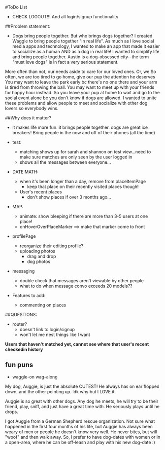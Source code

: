 #ToDo List
- CHECK LOGOUT!!! And all login/signup functionality

##Problem statement:
  - Dogs bring people together. But who brings dogs together? I created Waggle to bring people together "in real life". As much as I love social media apps and technology, I wanted to make an app that made it easier to socialize as a human AND as a dog in real life! I wanted to simplify life and bring people together. Austin is a dog-obsessed city--the term "must love dogs" is in fact a very serious statement.  

  More often than not, our needs aside to care for our loved ones.  Or, we So often, we are too tired to go home, give our pup the attention he deserves You may want to leave the park early bc there's no one there and your arm is tired from throwing the ball. You may want to meet up with your friends for happy hour instead. So you leave your pup at home to wait and go to the social event alone bc you don't know if dogs are allowed. I wanted to unite these problems and allow people to meet and socialize with other dog lovers so everybody wins.

##Why does it matter?
 - it makes life more fun. it brings people together. dogs are great ice breakers! Bring people in the now and off of their phones (all the time)



- test:
  - matching shows up for sarah and shannon on test view...need to make sure matches are only seen by the user logged in
  - shows all the messages between everyone...

- DATE MATH:
  - when it's been longer than a day, remove from placeItemPage
    - keep that place on their recently visited places though!
  - User's recent places
    - don't show places if over 3 months ago...

- MAP:
  - animate: show bleeping if there are more than 3-5 users at one place!
  - onHoverOverPlaceMarker ==> make that marker come to front

- profilePage
  - reorganize their editing profile?
  - uploading photos
    - drag and drop
    - dog photos
  <!-- - show all of the matches a user has received! -->

- messaging
  - double check that messages aren't viewable by other people
  - what to do when message convo exceeds 20 models??

- Features to add:  
  - commenting on places


##QUESTIONS:
  - router?
    - doesn't link to login/signup
    - won't let me nest things like I want


<Link to={`posts/${post._id}`}></Link>


**Users that haven't matched yet, cannot see where that user's recent checkedin history**


## fun puns
 - waggle-on wag-along


 My dog, Auggie, is just the absolute CUTEST! He always has on ear flopped down, and the other pointing up. Idk why but I LOVE it.

 Auggie is so great with other dogs. Any dog he meets, he will try to be their friend, play, sniff, and just have a great time with. He seriously plays until he drops.

 I got Auggie from a German Shepherd rescue organization. Not sure what happened in the first four months of his life, but Auggie has always been weary of men or people he doesn't know very well. He never bites, but will "woof" and then walk away. So, I prefer to have dog-dates with women or in a open-area, where he can be off-leash and play with his new dog-date :)
